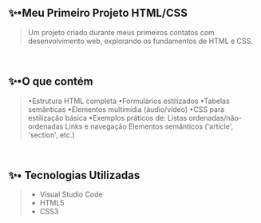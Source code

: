 ## ✨•Meu Primeiro Projeto HTML/CSS
>Um projeto criado durante meus primeiros contatos com desenvolvimento web, explorando os fundamentos de HTML e CSS.

<br>

## ✨•O que contém 
> •Estrutura HTML completa
> •Formulários estilizados
> •Tabelas semânticas
> •Elementos multimídia (áudio/vídeo)
> •CSS para estilização básica
> •Exemplos práticos de:
Listas ordenadas/não-ordenadas
Links e navegação
Elementos semânticos ('article', 'section', etc.)

<br>

## ✨• Tecnologias Utilizadas
> - Visual Studio Code
> - HTML5
> - CSS3



